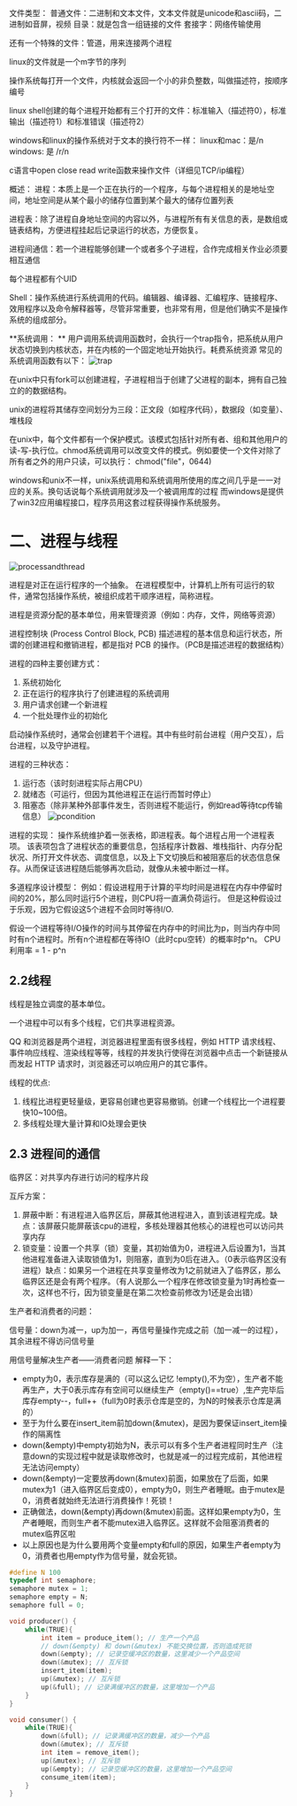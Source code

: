 文件类型：
普通文件：二进制和文本文件，文本文件就是unicode和ascii码，二进制如音屏，视频
目录：就是包含一组链接的文件
套接字：网络传输使用

还有一个特殊的文件：管道，用来连接两个进程

linux的文件就是一个m字节的序列

操作系统每打开一个文件，内核就会返回一个小的非负整数，叫做描述符，按顺序编号

linux shell创建的每个进程开始都有三个打开的文件：标准输入（描述符0），标准输出（描述符1）和标准错误（描述符2）

windows和linux的操作系统对于文本的换行符不一样：
linux和mac：是/n
windows: 是 /r/n

c语言中open close read write函数来操作文件（详细见TCP/ip编程）

概述：
进程：本质上是一个正在执行的一个程序，与每个进程相关的是地址空间，地址空间是从某个最小的储存位置到某个最大的储存位置列表

进程表：除了进程自身地址空间的内容以外，与进程所有有关信息的表，是数组或链表结构，方便进程挂起后记录运行的状态，方便恢复。

进程间通信：若一个进程能够创建一个或者多个子进程，合作完成相关作业必须要相互通信

每个进程都有个UID

Shell：操作系统进行系统调用的代码。编辑器、编译器、汇编程序、链接程序、效用程序以及命令解释器等，尽管非常重要，也非常有用，但是他们确实不是操作系统的组成部分。

**系统调用：
**
用户调用系统调用函数时，会执行一个trap指令，把系统从用户状态切换到内核状态，并在内核的一个固定地址开始执行。耗费系统资源
常见的系统调用函数有以下：
![trap](pic/trap.jpg)

在unix中只有fork可以创建进程，子进程相当于创建了父进程的副本，拥有自己独立的的数据结构。

unix的进程将其储存空间划分为三段：正文段（如程序代码），数据段（如变量）、堆栈段

在unix中，每个文件都有一个保护模式。该模式包括针对所有者、组和其他用户的读-写-执行位。chmod系统调用可以改变文件的模式。例如要使一个文件对除了所有者之外的用户只读，可以执行：
chmod("file"，0644)

windows和unix不一样，unix系统调用和系统调用所使用的库之间几乎是一一对应的关系。换句话说每个系统调用就涉及一个被调用库的过程
而windows是提供了win32应用编程接口，程序员用这套过程获得操作系统服务。


# 二、进程与线程

![processandthread](pic/process-and-thread.png)

进程是对正在运行程序的一个抽象。
在进程模型中，计算机上所有可运行的软件，通常包括操作系统，被组织成若干顺序进程，简称进程。

进程是资源分配的基本单位，用来管理资源（例如：内存，文件，网络等资源）

进程控制块 (Process Control Block, PCB) 描述进程的基本信息和运行状态，所谓的创建进程和撤销进程，都是指对 PCB 的操作。（PCB是描述进程的数据结构）

进程的四种主要创建方式：
1. 系统初始化
2. 正在运行的程序执行了创建进程的系统调用
3. 用户请求创建一个新进程
4. 一个批处理作业的初始化

启动操作系统时，通常会创建若干个进程。其中有些时前台进程（用户交互），后台进程，以及守护进程。

进程的三种状态：
1. 运行态（该时刻进程实际占用CPU）
2. 就绪态（可运行，但因为其他进程正在运行而暂时停止）
3. 阻塞态（除非某种外部事件发生，否则进程不能运行，例如read等待tcp传输信息）
![pcondition](pic/pcondition.jpg)

进程的实现：
操作系统维护着一张表格，即进程表。每个进程占用一个进程表项。
该表项包含了进程状态的重要信息，包括程序计数器、堆栈指针、内存分配状况、所打开文件状态、调度信息，以及上下文切换后和被阻塞后的状态信息保存。从而保证该进程随后能够再次启动，就像从未被中断过一样。

多道程序设计模型：
例如：假设进程用于计算的平均时间是进程在内存中停留时间的20%，那么同时运行5个进程，则CPU将一直满负荷运行。
但是这种假设过于乐观，因为它假设这5个进程不会同时等待I/O.

假设一个进程等待I/O操作的时间与其停留在内存中的时间比为p，则当内存中同时有n个进程时。所有n个进程都在等待IO（此时cpu空转）的概率时p^n。
CPU利用率 = 1 - p^n

## 2.2线程
线程是独立调度的基本单位。

一个进程中可以有多个线程，它们共享进程资源。

QQ 和浏览器是两个进程，浏览器进程里面有很多线程，例如 HTTP 请求线程、事件响应线程、渲染线程等等，线程的并发执行使得在浏览器中点击一个新链接从而发起 HTTP 请求时，浏览器还可以响应用户的其它事件。

线程的优点:
1. 线程比进程更轻量级，更容易创建也更容易撤销。创建一个线程比一个进程要快10~100倍。
2. 多线程处理大量计算和IO处理会更快


## 2.3 进程间的通信

临界区：对共享内存进行访问的程序片段

互斥方案：
1. 屏蔽中断：有进程进入临界区后，屏蔽其他进程进入，直到该进程完成。缺点：该屏蔽只能屏蔽该cpu的进程，多核处理器其他核心的进程也可以访问共享内存
2. 锁变量：设置一个共享（锁）变量，其初始值为0，进程进入后设置为1，当其他进程准备进入读取锁值为1，则阻塞，直到为0后在进入。（0表示临界区没有进程）缺点：如果另一个进程在共享变量修改为1之前就进入了临界区，那么临界区还是会有两个程序。（有人说那么一个程序在修改锁变量为1时再检查一次，这样也不行，因为锁变量是在第二次检查前修改为1还是会出错）

生产者和消费者的问题：




信号量：down为减一，up为加一，再信号量操作完成之前（加一减一的过程），其余进程不得访问信号量

用信号量解决生产者——消费者问题
解释一下：
- empty为0，表示库存是满的（可以这么记忆 !empty(),不为空），生产者不能再生产，大于0表示库存有空间可以继续生产（empty()==true）,生产完毕后库存empty--，full++（full为0时表示仓库是空的，为N的时候表示仓库是满的）
- 至于为什么要在insert_item前加down(&mutex)，是因为要保证insert_item操作的隔离性
- down(&empty)中empty初始为N，表示可以有多个生产者进程同时生产（注意down的实现过程中就是读取修改时，也就是减一的过程完成前，其他进程无法访问empty）
- down(&empty)一定要放再down(&mutex)前面，如果放在了后面，如果mutex为1（进入临界区后变成0），empty为0，则生产者睡眠。由于mutex是0，消费者就始终无法进行消费操作！死锁！
- 正确做法，down(&empty)再down(&mutex)前面。这样如果empty为0，生产者睡眠，而则生产者不能mutex进入临界区。这样就不会阻塞消费者的mutex临界区啦
- 以上原因也是为什么要用两个变量empty和full的原因，如果生产者empty为0，消费者也用empty作为信号量，就会死锁。

```c
#define N 100
typedef int semaphore;
semaphore mutex = 1;
semaphore empty = N;
semaphore full = 0;

void producer() {
    while(TRUE){
        int item = produce_item(); // 生产一个产品
        // down(&empty) 和 down(&mutex) 不能交换位置，否则造成死锁
        down(&empty); // 记录空缓冲区的数量，这里减少一个产品空间
        down(&mutex); // 互斥锁
        insert_item(item);
        up(&mutex); // 互斥锁
        up(&full); // 记录满缓冲区的数量，这里增加一个产品
    }
}

void consumer() {
    while(TRUE){
        down(&full); // 记录满缓冲区的数量，减少一个产品
        down(&mutex); // 互斥锁
        int item = remove_item();
        up(&mutex); // 互斥锁
        up(&empty); // 记录空缓冲区的数量，这里增加一个产品空间
        consume_item(item);
    }
}

```



